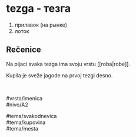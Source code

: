 # tezga - тезга

1. прилавок (на рынке)
2. лоток

## Rečenice

Na pijaci svaka tezga ima svoju vrstu [[roba|robe]].

Kupila je sveže jagode na prvoj tezgi desno.

<br>

#vrsta/imenica  
#nivo/A2  

#tema/svakodnevica  
#tema/kupovina  
#tema/mesta  
